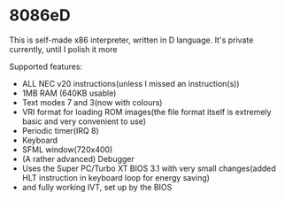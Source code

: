 # 8086eD
This is self-made x86 interpreter, written in D language. It's private currently, until I polish it more

Supported features:
  * ALL NEC v20 instructions(unless I missed an instruction(s))
  * 1MB RAM (640KB usable)
  * Text modes 7 and 3(now with colours)
  * VRI format for loading ROM images(the file format itself is extremely basic and very convenient to use)
  * Periodic timer(IRQ 8)
  * Keyboard
  * SFML window(720x400)
  * (A rather advanced) Debugger
  * Uses the Super PC/Turbo XT BIOS 3.1 with very small changes(added HLT instruction in keyboard loop for energy saving)
  * and fully working IVT, set up by the BIOS
